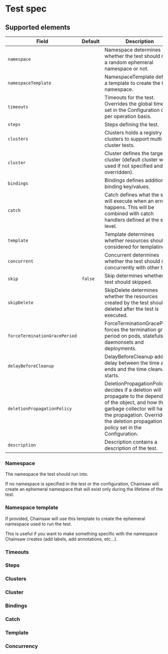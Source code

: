 # Test spec


## Supported elements

| Field | Default | Description |
|---|---|---|
| `namespace` | | Namespace determines whether the test should run in a random ephemeral namespace or not. |
| `namespaceTemplate` | | NamespaceTemplate defines a template to create the test namespace. |
| `timeouts` | | Timeouts for the test. Overrides the global timeouts set in the Configuration on a per operation basis. |
| `steps` | | Steps defining the test. |
| `clusters` | | Clusters holds a registry to clusters to support multi-cluster tests. |
| `cluster` | | Cluster defines the target cluster (default cluster will be used if not specified and/or overridden). |
| `bindings` | | Bindings defines additional binding key/values. |
| `catch` | | Catch defines what the steps will execute when an error happens. This will be combined with catch handlers defined at the step level. |
| `template` | | Template determines whether resources should be considered for templating. |
| `concurrent` | | Concurrent determines whether the test should run concurrently with other tests. |
| `skip` | `false` | Skip determines whether the test should skipped. |
| `skipDelete` | | SkipDelete determines whether the resources created by the test should be deleted after the test is executed. |
| `forceTerminationGracePeriod` | | ForceTerminationGracePeriod forces the termination grace period on pods, statefulsets, daemonsets and deployments. |
| `delayBeforeCleanup` | | DelayBeforeCleanup adds a delay between the time a test ends and the time cleanup starts. |
| `deletionPropagationPolicy` | | DeletionPropagationPolicy decides if a deletion will propagate to the dependents of the object, and how the garbage collector will handle the propagation. Overrides the deletion propagation policy set in the Configuration. |
| `description` | | Description contains a description of the test. |

### Namespace

The namespace the test should run into.

If no namespace is specified in the test or the configuration, Chainsaw will create an ephemeral namespace that will exist only during the lifetime of the test.

### Namespace template

If provided, Chainsaw will use this template to create the ephemeral namespace used to run the test.

This is useful if you want to make something specific with the namespace Chainsaw creates (add labels, add annotations, etc...).

### Timeouts

### Steps

### Clusters

### Cluster

### Bindings

### Catch

### Template

### Concurrency

